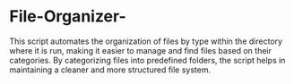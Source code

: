 # File-Organizer-
This script automates the organization of files by type within the directory where it is run, making it easier to manage and find files based on their categories. By categorizing files into predefined folders, the script helps in maintaining a cleaner and more structured file system.
